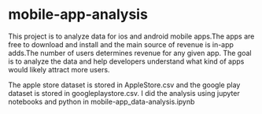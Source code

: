 # mobile-app-analysis

This project is to analyze data for ios and android mobile apps.The apps are free to download and install and the main source of revenue is in-app adds.The number of users determines revenue for any given app. The goal is to analyze the data and help developers understand what kind of apps would likely attract more users. 

The apple store dataset is stored in AppleStore.csv and the google play dataset is stored in googleplaystore.csv. I did the analysis using jupyter notebooks and python in mobile-app_data-analysis.ipynb
